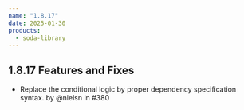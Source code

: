 ```yaml
---
name: "1.8.17"
date: 2025-01-30
products:
  - soda-library
---
```


## 1.8.17 Features and Fixes

* Replace the conditional logic by proper dependency specification syntax. by @nielsn in #380